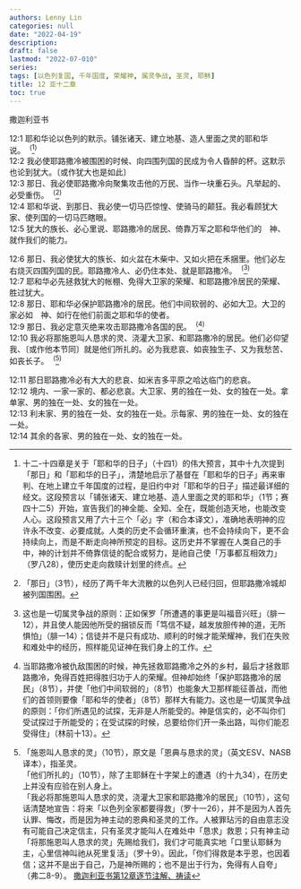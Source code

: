 ```yaml
---
authors: Lenny Lin
categories: null
date: "2022-04-19"
description: 
draft: false
lastmod: "2022-07-010"
series:
tags: [以色列复国, 千年国度, 荣耀神, 属灵争战, 圣灵, 耶稣]
title: 12 亚十二章
toc: true
---
```

撒迦利亚书

<!--more-->

12:1 耶和华论以色列的默示。铺张诸天、建立地基、造人里面之灵的耶和华说。&nbsp;&nbsp;<sup>(</sup>[^1]<sup>)</sup>    
12:2 我必使耶路撒冷被围困的时候、向四围列国的民成为令人昏醉的杯。这默示也论到犹大。〔或作犹大也是如此〕  
12:3 那日、我必使耶路撒冷向聚集攻击他的万民、当作一块重石头。凡举起的、必受重伤。&nbsp;&nbsp;<sup>(</sup>[^2]<sup>)</sup>    
12:4 耶和华说、到那日、我必使一切马匹惊惶、使骑马的颠狂。我必看顾犹大家、使列国的一切马匹瞎眼。    
12:5 犹大的族长、必心里说、耶路撒冷的居民、倚靠万军之耶和华他们的　神、就作我们的能力。    

12:6 那日、我必使犹大的族长、如火盆在木柴中、又如火把在禾捆里。他们必左右烧灭四围列国的民。耶路撒冷人、必仍住本处、就是耶路撒冷。&nbsp;&nbsp;<sup>(</sup>[^3]<sup>)</sup>    
12:7 耶和华必先拯救犹大的帐棚、免得大卫家的荣耀、和耶路撒冷居民的荣耀、胜过犹大。    
12:8 那日、耶和华必保护耶路撒冷的居民。他们中间软弱的、必如大卫。大卫的家必如　神、如行在他们前面之耶和华的使者。    
12:9 那日、我必定意灭绝来攻击耶路撒冷各国的民。&nbsp;&nbsp;<sup>(</sup>[^4]<sup>)</sup>    
12:10 我必将那施恩叫人恳求的灵、浇灌大卫家、和耶路撒冷的居民。他们必仰望我、〔或作他本节同〕就是他们所扎的。必为我悲哀、如丧独生子、又为我愁苦、如丧长子。&nbsp;&nbsp;<sup>(</sup>[^5]<sup>)</sup>    

12:11 那日耶路撒冷必有大大的悲哀、如米吉多平原之哈达临门的悲哀。    
12:12 境内、一家一家的、都必悲哀。大卫家、男的独在一处、女的独在一处。拿单家、男的独在一处、女的独在一处。    
12:13 利未家、男的独在一处、女的独在一处。示每家、男的独在一处、女的独在一处。    
12:14 其余的各家、男的独在一处、女的独在一处。    

[^1]: 十二-十四章是关于「耶和华的日子」（十四1）的伟大预言，其中十九次提到「那日」和「耶和华的日子」，清楚地启示了基督在「耶和华的日子」再来审判、在地上建立千年国度的过程，是旧约中对「耶和华的日子」描述最详细的经文。这段预言以「铺张诸天、建立地基、造人里面之灵的耶和华」（1节；赛四十二5）开始，宣告我们的神全能、全知、全在，既能创造天地，也能改变人心。这段预言又用了六十三个「必」字（和合本译文），准确地表明神的应许永不改变、必要成就。人类的历史不会循环重演，也不会持续向下，更不会持续向上，而是不断走向神所预定的目标。这历史并不掌握在人类自己的手中，神的计划并不倚靠信徒的配合或努力，是祂自己使「万事都互相效力」（罗八28），使历史走向救赎计划里的终点。    
[^2]: 「那日」（3节），经历了两千年大流散的以色列人已经归回，但耶路撒冷城却被列国围困。
[^3]: 这也是一切属灵争战的原则：正如保罗「所遭遇的事更是叫福音兴旺」（腓一12），并且使人能因他所受的捆锁反而「笃信不疑，越发放胆传神的道，无所惧怕」（腓一14）；信徒并不是只有成功、顺利的时候才能荣耀神，我们在失败和难处中的经历，照样能见证神在我们身上的工作。  
[^4]: 当耶路撒冷被仇敌围困的时候，神先拯救耶路撒冷之外的乡村，最后才拯救耶路撒冷，免得百姓把得胜归功于人的荣耀。但神却始终「保护耶路撒冷的居民」（8节），并使「他们中间软弱的」（8节）也能象大卫那样能征善战，而他们的首领则要像「耶和华的使者」（8节）那样大有能力。这也是一切属灵争战的原则：「你们所遇见的试探，无非是人所能受的。神是信实的，必不叫你们受试探过于所能受的；在受试探的时候，总要给你们开一条出路，叫你们能忍受得住」（林前十13）。  
[^5]: 「施恩叫人恳求的灵」（10节），原文是「恩典与恳求的灵」（英文ESV、NASB译本），指圣灵。  
「他们所扎的」（10节），除了主耶稣在十字架上的遭遇（约十九34），在历史上并没有应验在别人身上。  
「我必将那施恩叫人恳求的灵，浇灌大卫家和耶路撒冷的居民」（10节），这句话清楚地宣告：将来「以色列全家都要得救」（罗十一26），并不是因为人首先认罪、悔改，而是因为神主动的恩典和圣灵的工作。人被罪玷污的自由意志没有可能自己决定信主，只有圣灵才能叫人在难处中「恳求」救恩；只有神主动「将那施恩叫人恳求的灵」先赐给我们，我们才可能真实地「口里认耶稣为主，心里信神叫祂从死里复活」（罗十9）。因此，「你们得救是本乎恩，也因着信；这并不是出于自己，乃是神所赐的；也不是出于行为，免得有人自夸」（弗二8-9）。
[撒迦利亚书第12章逐节注解、祷读](https://cmcbiblereading.com/2016/11/01/%e6%92%92%e8%bf%a6%e5%88%a9%e4%ba%9a%e4%b9%a6%e7%ac%ac12%e7%ab%a0%e9%80%90%e8%8a%82%e6%b3%a8%e8%a7%a3%e3%80%81%e7%a5%b7%e8%af%bb/)

